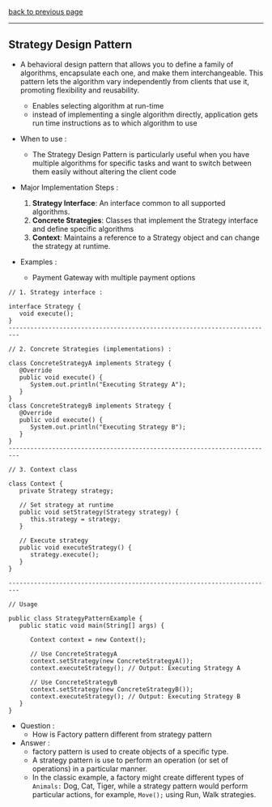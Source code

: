 [back to previous page](../LLD.md)

---

## Strategy Design Pattern

- A behavioral design pattern that allows you to define a family of algorithms, encapsulate each one, and make them interchangeable. This pattern lets the algorithm vary independently from clients that use it, promoting flexibility and reusability. 
   - Enables selecting algorithm at run-time
   - instead of implementing a single algorithm directly, application gets run time instructions as to which algorithm to use 

- When to use : 
   - The Strategy Design Pattern is particularly useful when you have multiple algorithms for specific tasks and want to switch between them easily without altering the client code
-  Major Implementation Steps : 
   1. **Strategy Interface**: An interface common to all supported algorithms.
   2. **Concrete Strategies**: Classes that implement the Strategy interface and define specific algorithms
   3. **Context**: Maintains a reference to a Strategy object and can change the strategy at runtime.

- Examples : 
   -  Payment Gateway with multiple payment options 

```
// 1. Strategy interface : 

interface Strategy {
   void execute();
}
-------------------------------------------------------------------------

// 2. Concrete Strategies (implementations) : 

class ConcreteStrategyA implements Strategy {
   @Override
   public void execute() {
      System.out.println("Executing Strategy A");
   }
}
class ConcreteStrategyB implements Strategy {
   @Override
   public void execute() {
      System.out.println("Executing Strategy B");
   }
}
-------------------------------------------------------------------------

// 3. Context class 

class Context {
   private Strategy strategy;

   // Set strategy at runtime
   public void setStrategy(Strategy strategy) {
      this.strategy = strategy;
   }

   // Execute strategy
   public void executeStrategy() {
      strategy.execute();
   }
}

-------------------------------------------------------------------------

// Usage

public class StrategyPatternExample {
   public static void main(String[] args) {

      Context context = new Context();

      // Use ConcreteStrategyA
      context.setStrategy(new ConcreteStrategyA());
      context.executeStrategy(); // Output: Executing Strategy A

      // Use ConcreteStrategyB
      context.setStrategy(new ConcreteStrategyB());
      context.executeStrategy(); // Output: Executing Strategy B
   }
}
```

- Question : 
   - How is Factory pattern different from strategy pattern
- Answer : 
   - factory pattern is used to create objects of a specific type. 
   - A strategy pattern is use to perform an operation (or set of operations) in a particular manner. 
   - In the classic example, a factory might create different types of `Animals:` Dog, Cat, Tiger, while a strategy pattern would perform particular actions, for example, `Move();` using Run, Walk strategies.